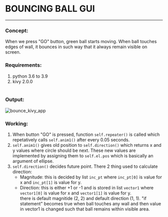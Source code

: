 # BOUNCING BALL GUI
---
### Concept:
When we press "GO" button, green ball starts moving. When ball touches edges of wall, it bounces in such way that it always remain visible on screen. <br/>
### Requirements:
1. python 3.6 to 3.9
2. kivy 2.0.0 <br/><br/>
### Output:
![bounce_kivy_app](https://user-images.githubusercontent.com/70983924/139490394-6c5bf01a-da65-4167-9dcb-72135782be9d.png)

### Working:
1. When button "GO" is pressed, function `self.repeater()` is called which repetatively calls `self.anim1()` after every 0.05 seconds.<br/>
2. `self.anim1()` gives old position to `self.direction()` which returns x and y values where circle should be next. These new values are implemented by assigning them to `self.el.pos` which is basically an argument of ellipse.<br/>
3. `self.direction()` decides future point. There 2 thing used to calculate direction:<br/>
   * Magnitude: this is decided by list `inc_pt` where `inc_pt[0]` is value for x and `inc_pt[1]` is value for y.
   * Direction: this is either +1 or -1 and is stored in list `vector1` where `vector1[0]` is value for x and `vector1[1]` is value for y.<br/>
there is default magnitide (2, 2) and default direction (1, 1). "if statement" becomes true when ball touches any wall and then value in vector1 is changed such that ball remains within visible area.

